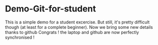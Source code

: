 # Demo-Git-for-student
This is a simple demo for a student excercise. But still, it's pretty difficult though (at least for a complete beginner).
Now we bring some new details thanks to github
Congrats ! the laptop and github are now perfectly synchronised !
